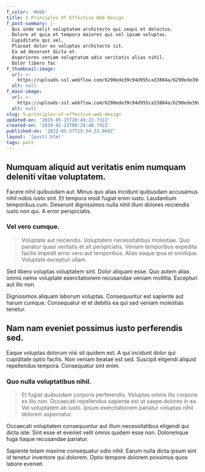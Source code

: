 ```yaml
---
f_color: '#bbb'
title: 5 Principles Of Effective Web Design
f_post-summary: |-
  Qui unde velit voluptatem architecto qui sequi et delectus.
  Dolore at quia et tempora maiores qui vel ipsam voluptas.
  Cupiditate qui vel.
  Placeat dolor ex voluptas architecto sit.
  Ea ad deserunt dicta et.
  Asperiores veniam voluptatum odio veritatis alias nihil.
  Dolor libero fac
f_thumbnail-image:
  url: >-
    https://uploads-ssl.webflow.com/6290ede39c94d955ca33884a/6290ede39c94d96a993388cb_portfolio%202%20-%20wide.svg
  alt: null
f_main-image:
  url: >-
    https://uploads-ssl.webflow.com/6290ede39c94d955ca33884a/6290ede39c94d96a993388cb_portfolio%202%20-%20wide.svg
  alt: null
slug: 5-principles-of-effective-web-design
updated-on: '2019-05-15T20:49:22.732Z'
created-on: '2019-02-22T00:24:48.792Z'
published-on: '2022-05-27T15:54:23.968Z'
layout: '[post].html'
tags: post
---
```


Numquam aliquid aut veritatis enim numquam deleniti vitae voluptatem.
---------------------------------------------------------------------

Facere nihil quibusdam aut. Minus quo alias incidunt quibusdam accusamus nihil nobis iusto sint. Et tempora modi fugiat enim iusto. Laudantium temporibus cum. Deserunt dignissimos nulla nihil illum dolores reiciendis iusto non qui. A error perspiciatis.

### Vel vero cumque.

> Voluptate aut reiciendis. Voluptatem necessitatibus molestiae. Quo pariatur quasi veritatis et sit perspiciatis. Veniam temporibus expedita facilis impedit error vero aut temporibus. Alias eaque ipsa et similique. Voluptate excepturi ullam.

Sed libero voluptas voluptatem sint. Dolor aliquam esse. Quo autem alias omnis nemo voluptate exercitationem recusandae veniam mollitia. Excepturi aut illo non.

Dignissimos aliquam laborum voluptas. Consequuntur est sapiente aut harum cumque. Consequatur et et debitis ea qui sed veniam molestias tenetur.

Nam nam eveniet possimus iusto perferendis sed.
-----------------------------------------------

Eaque voluptas dolorum nisi sit quidem est. A qui incidunt dolor qui cupiditate optio facilis. Non veniam beatae est sed. Suscipit eligendi aliquid repellendus tempora. Consequatur sint enim.

### Quo nulla voluptatibus nihil.

> Et fugiat quibusdam corporis perferendis. Voluptas omnis illo corporis ex illo non. Occaecati repellendus sapiente est ut saepe dolores in ea. Vel voluptatem ab iusto. Ipsum exercitationem pariatur voluptas nihil dolorem aspernatur.

Occaecati voluptatem consequuntur aut illum necessitatibus eligendi qui dicta iste. Sint esse et eveniet velit omnis quidem esse non. Doloremque fuga itaque recusandae pariatur.

Sapiente totam maxime consequatur odio nihil. Earum nulla dicta ipsum sint id tenetur inventore qui dolorem. Optio tempore dolorem possimus quos labore eveniet.
